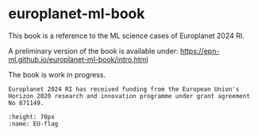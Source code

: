 # europlanet-ml-book
This book is a reference to the ML science cases of Europlanet 2024 RI.

A preliminary version of the book is available under: https://epn-ml.github.io/europlanet-ml-book/intro.html

The book is work in progress.

```{attention}
Europlanet 2024 RI has received funding from the European Union's Horizon 2020 research and innovation programme under grant agreement No 871149.
```
```{figure} ./images/EU_flag.jpg
:height: 70px
:name: EU-flag
```
